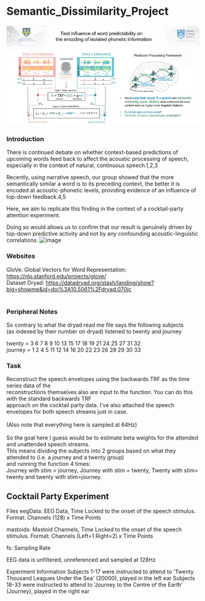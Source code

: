 # Semantic_Dissimilarity_Project

![This is an image](https://github.com/kevinprinsloo/Semantic_Dissimilarity_Project/blob/master/Semantic_decoding_methods_size.jpg)

### Introduction

There is continued debate on whether context-based predictions of upcoming words feed back to affect the acoustic processing of speech, especially in the context of natural, continuous speech.1,2,3

Recently, using narrative speech, our group showed that the more semantically similar a word is to its preceding context, the better it is encoded at acoustic-phonetic levels, providing evidence of an influence of top-down feedback.4,5

Here, we aim to replicate this finding in the context of a cocktail-party attention experiment. 

Doing so would allows us to confirm that our result is genuinely driven by top-down predictive activity and not by any confounding acoustic-linguistic correlations.
![image](https://user-images.githubusercontent.com/37871467/160858965-4f88f179-8d0c-49a5-8130-7d131f7c1518.png)


### Websites
GloVe: Global Vectors for Word Representation: https://nlp.stanford.edu/projects/glove/<br/> 
Dataset Dryad: https://datadryad.org/stash/landing/show?big=showme&id=doi%3A10.5061%2Fdryad.070jc<br/>
<br/>
### Peripheral Notes
So contrary to what the dryad read me file says the following subjects<br/> 
 (as indexed by their number on dryad) listened to twenty and journey<br/> 

twenty = 3     6     7     8     9    10    13    15    17    18    19    21    24    25    27    31    32<br/> 
journey =  1     2     4     5    11    12    14    16    20    22    23    26    28    29    30    33<br/> 
### Task
Reconstruct the speech envelopes using the backwards TRF as the time series data of the<br/> 
reconstructions themselves also are input to the function. You can do this with the standard backwards TRF<br/> 
approach on the cocktail party data. I've also attached the speech envelopes for both speech streams just in case.<br/>  
(Also note that everything here is sampled at 64Hz)<br/> 
<br/> 
So the goal here I guess would be to estimate beta weights for the attended and unattended speech streams.<br/> 
 This means dividing the subjects into 2 groups based on what they attended to (i.e. a journey and a twenty group)<br/> 
 and running the function 4 times:<br/> 
 Journey with stim = journey,  Journey with stim = twenty,  Twenty with stim= twenty and twenty with stim=journey.<br/> 
 
 ## Cocktail Party Experiment

Files
eegData: EEG Data, Time Locked to the onset of the speech stimulus.   
Format: Channels (128) x Time Points

mastoids: Mastoid Channels, Time Locked to the onset of the speech stimulus. 
Format: Channels (Left=1 Right=2) x Time Points

fs: Sampling Rate 

EEG data is unfiltered, unreferenced and sampled at 128Hz

Experiment Information
Subjects 1-17 were instructed to attend to 'Twenty Thousand Leagues Under the Sea' (20000), played in the left ear
Subjects 18-33 were instructed to attend to 'Journey to the Centre of the Earth' (Journey), played in the right ear
